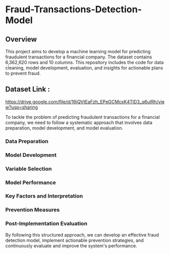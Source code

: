 # Fraud-Transactions-Detection-Model
 

## Overview

This project aims to develop a machine learning model for predicting fraudulent transactions for a financial company. The dataset contains 6,362,620 rows and 10 columns. This repository includes the code for data cleaning, model development, evaluation, and insights for actionable plans to prevent fraud.
 

## Dataset Link : 
https://drive.google.com/file/d/16jQVtEaFzh_EPeGCMcxK4TlD3_q6uIRh/view?usp=sharing

To tackle the problem of predicting fraudulent transactions for a financial company, we need to follow a systematic approach that involves data preparation, model development, and model evaluation. 

### Data Preparation
### Model Development
### Variable Selection
### Model Performance
### Key Factors and Interpretation
### Prevention Measures
### Post-Implementation Evaluation

By following this structured approach, we can develop an effective fraud detection model, implement actionable prevention strategies, and continuously evaluate and improve the system's performance.

